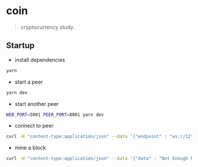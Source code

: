 # coin

> cryptocurrency study.


## Startup

- install dependencies

```bash
yarn
```

- start a peer

```bash
yarn dev
```

- start another peer

```bash
WEB_PORT=5001 PEER_PORT=8001 yarn dev
```

- connect to peer

```bash
curl -H "content-type:application/json" --data '{"endpoint" : "ws://127.0.0.1:8001"}' http://localhost:5000/peer
```

- mine a block

```bash
curl -H "content-type:application/json" --data '{"data" : "Not Enough Minerals"}' http://localhost:5000/mine
```

